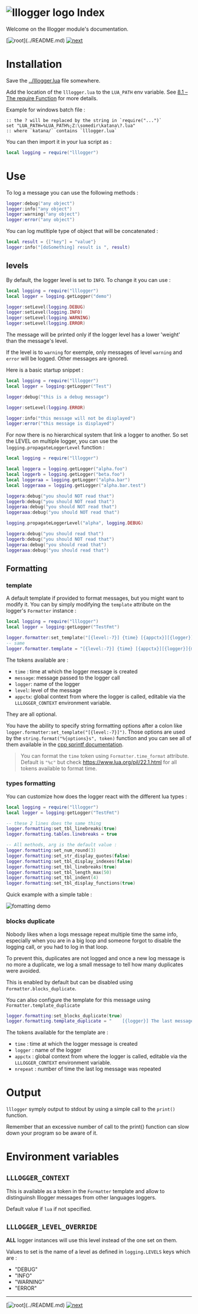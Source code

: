 # ![lllogger logo](./img/logo.svg) Index

Welcome on the lllogger module's documentation.

[![root](https://img.shields.io/badge/back_to_root-536362?)](../README.md)
[![next](https://img.shields.io/badge/▶_next_page-api-4f4f4f?labelColor=fcb434)](API.md)


# Installation

Save the [../lllogger.lua](../lllogger.lua) file somewhere.

Add the location of the `lllogger.lua` to the `LUA_PATH` env variable.
See [8.1 – The require Function](https://www.lua.org/pil/8.1.html) for more details.

Example for windows batch file :

```batch
:: the ? will be replaced by the string in `require("...")`
set "LUA_PATH=%LUA_PATH%;Z:\somedir\katana\?.lua"
:: where `katana/` contains `lllogger.lua`
```

You can then import it in your lua script as :

```lua
local logging = require("lllogger")
```

# Use

To log a message you can use the following methods :

```lua
logger:debug("any object")
logger:info("any object")
logger:warning("any object")
logger:error("any object")
```

You can log mutltiple type of object that will be concatenated :

```lua
local result = {["key"] = "value"}
logger:info("[doSomething] result is ", result)
```

## levels

By default, the logger level is set to `INFO`.
To change it you can use :

```lua
local logging = require("lllogger")
local logger = logging.getLogger("demo")

logger:setLevel(logging.DEBUG)
logger:setLevel(logging.INFO) 
logger:setLevel(logging.WARNING)
logger:setLevel(logging.ERROR)
```

The message will be printed only if the logger level has a lower 'weight'
than the message's level.

If the level is to `warning` for exemple, only messages of level `warning` and `error`
will be logged. Other messages are ignored.

Here is a basic startup snippet :

```lua
local logging = require("lllogger")
local logger = logging:getLogger("Test")

logger:debug("this is a debug message")

logger:setLevel(logging.ERROR)

logger:info("this message will not be displayed")
logger:error("this message is displayed")
```

For now there is no hierarchical system that link a logger to another. So set
the LEVEL on multiple logger, you can use the `logging.propagateLoggerLevel` function :

```lua
local logging = require("lllogger")

local loggera = logging.getLogger("alpha.foo")
local loggerb = logging.getLogger("beta.foo")
local loggeraa = logging.getLogger("alpha.bar")
local loggeraaa = logging.getLogger("alpha.bar.test")

loggera:debug("you should NOT read that")
loggerb:debug("you should NOT read that")
loggeraa:debug("you should NOT read that")
loggeraaa:debug("you should NOT read that")

logging.propagateLoggerLevel("alpha", logging.DEBUG)

loggera:debug("you should read that")
loggerb:debug("you should NOT read that")
loggeraa:debug("you should read that")
loggeraaa:debug("you should read that")
```


## Formatting

### template

A default template if provided to format messages, but you might want to modify
it. You can by simply modifying the `template` attribute on the logger's `Formatter` instance :

```lua
local logging = require("lllogger")
local logger = logging:getLogger("TestFmt")

logger.formatter:set_template("[{level:-7}] {time} [{appctx}][{logger}]{message}")
-- same
logger.formatter.template = "[{level:-7}] {time} [{appctx}][{logger}]{message}"
```

The tokens available are :

- `time` : time at which the logger message is created
- `message`: message passed to the logger call
- `logger`: name of the logger
- `level`: level of the message
- `appctx`: global context from where the logger is called, editable via the `LLLOGGER_CONTEXT`
environment variable.

They are all optional.

You have the ability to specify string formatting options after a colon like
`logger.formatter:set_template("[{level:-7}]")`. Those options are used by
the `string.format("%{options}s", token)` function and you can see all of them
available in the [cpp sprintf documentation](https://en.cppreference.com/w/c/io/fprintf#Parameters).


> You can format the `time` token using `Formatter.time_format` attribute.
> Default is `"%c"` but check https://www.lua.org/pil/22.1.html for all tokens
> available to format time.

### types formatting

You can customize how does the logger react
with the different lua types :

```lua
local logging = require("lllogger")
local logger = logging:getLogger("TestFmt")

-- these 2 lines does the same thing
logger.formatting:set_tbl_linebreaks(true)
logger.formatting.tables.linebreaks = true

-- All methods, arg is the default value :
logger.formatting:set_num_round(3)
logger.formatting:set_str_display_quotes(false)
logger.formatting:set_tbl_display_indexes(false)
logger.formatting:set_tbl_linebreaks(true)
logger.formatting:set_tbl_length_max(50)
logger.formatting:set_tbl_indent(4)
logger.formatting:set_tbl_display_functions(true)
```

Quick example with a simple table :

![fomatting demo](img/fmt-tables.png)


### blocks duplicate

Nobody likes when a logs message repeat multiple time the same info, especially
when you are in a big loop and someone forgot to disable the logging call, or
you had to log in that loop.

To prevent this, duplicates are not logged and once a new log message is no more
a duplicate, we log a small message to tell how many duplicates were avoided.

This is enabled by default but can be disabled using `Formatter.blocks_duplicate`.

You can also configure the template for this message using `Formatter.template_duplicate`

```lua
logger.formatting:set_blocks_duplicate(true)
logger.formatting.template_duplicate = "    [{logger}] The last message was repeated <{nrepeat}> times ..."
```

The tokens available for the template are :
- `time` : time at which the logger message is created
- `logger` : name of the logger
- `appctx` : global context from where the logger is called, editable via the `LLLOGGER_CONTEXT`
environment variable.
- `nrepeat` : number of time the last log message was repeated


# Output

`lllogger` symply output to stdout by using a simple call to the `print()` function.

Remember that an excessive number of call to the print() function can slow down
your program so be aware of it.

# Environment variables

## `LLLOGGER_CONTEXT`

This is available as a token in the `Formatter` template and allow to distinguinsh
lllogger messages from other languages loggers.

Default value if `lua` if not specified.

## `LLLOGGER_LEVEL_OVERRIDE`

**ALL** logger instances will use this level instead of the one set on them.

Values to set is the name of a level as defined in `logging.LEVELS` keys which are :

- "DEBUG"
- "INFO"
- "WARNING"
- "ERROR"


---

[![root](https://img.shields.io/badge/back_to_root-536362?)](../README.md)
[![next](https://img.shields.io/badge/▶_next_page-api-4f4f4f?labelColor=fcb434)](API.md)
